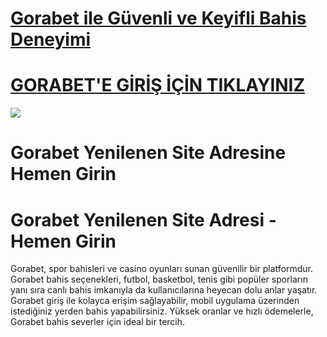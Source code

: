 #  <a href="[https://ensaglamsiteler.click)/">Gorabet ile Güvenli ve Keyifli Bahis Deneyimi</a>

#  <a href="https://ensaglamsiteler.click/">GORABET'E GİRİŞ İÇİN TIKLAYINIZ</a>

<meta charset="UTF-8">
    <meta name="viewport" content="width=device-width, initial-scale=1.0">
</head>
<body>

<a href="https://ensaglamsiteler.click/">
    <img src="https://r.resimlink.com/rsId9.png" />
</a>
</a>



# Gorabet Yenilenen Site Adresine Hemen Girin




# Gorabet Yenilenen Site Adresi - Hemen Girin
Gorabet, spor bahisleri ve casino oyunları sunan güvenilir bir platformdur. Gorabet bahis seçenekleri, futbol, basketbol, tenis gibi popüler sporların yanı sıra canlı bahis imkanıyla da kullanıcılarına heyecan dolu anlar yaşatır. Gorabet giriş ile kolayca erişim sağlayabilir, mobil uygulama üzerinden istediğiniz yerden bahis yapabilirsiniz. Yüksek oranlar ve hızlı ödemelerle, Gorabet bahis severler için ideal bir tercih.
